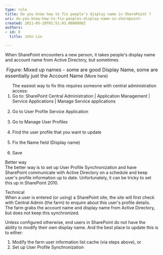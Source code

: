 ```yaml
---
type: rule
title: Do you know how to fix people's display name in SharePoint ?
uri: do-you-know-how-to-fix-peoples-display-name-in-sharepoint-
created: 2011-05-20T01:51:03.0000000Z
authors:
- id: 8
  title: John Liu

---
```




<span class='intro'> When SharePoint encounters a new person, it takes people's display name and account name from Active Directory, but sometimes
 </span>


  <img alt="" class="ms-rteCustom-ImageArea" src="MixUpNames.jpg" />&#160;<font class="ms-rteCustom-FigureNormal" size="+0">Figure&#58; Mixed up names - some are good Display Name, some are essentially just the Account Name</font> (More here) <br>
<ol>The easiest way to fix this requires someone with central administration access&#58;
    <li>Go to&#58; SharePoint Central Administration | Application Management | Service Applications | Manage Service applications <br>
    <img alt="" class="ms-rteCustom-ImageArea" src="ServiceApplication.jpg" /></li>
    <li>Go to User Profile Service Application<br>
    <img alt="" class="ms-rteCustom-ImageArea" src="UserProfileServiceApplication.jpg" /> </li>
    <li>Go to Manage User Profiles <br>
    <img alt="" class="ms-rteCustom-ImageArea" src="ManageUserProfiles.jpg" /> </li>
    <li>Find the user profile that you want to update <br>
    <img alt="" class="ms-rteCustom-ImageArea" src="FindUserProfile.jpg" /></li>
    <li>Fix the Name field (Display name)<br>
    <img alt="" class="ms-rteCustom-ImageArea" src="FixNameField.jpg" />&#160;</li>
    <li>Save</li>
</ol>
<p>Better way<br>
The better way is to set up User Profile Synchronization and have SharePoint communicate with Active Directory on a schedule and keep user's profile information up to date. Unfortunately, it can be tricky to set this up in SharePoint 2010. </p>
<p>Technical<br>
When a user is entered (or using) a SharePoint site, the site will first check with Central Admin (the farm) to enquire about this user's profile details. The farm grabs the account name and display name from Active Directory, but does not keep this synchronized. </p>
<p>Unless configured otherwise, end users in SharePoint do not have the ability to modify their own display name. And the best place to update this is to either&#58;</p>
<ol>
    <li>Modify the farm user information list cache (via steps above), or </li>
    <li>Set up User Profile Synchronization </li>
</ol>



